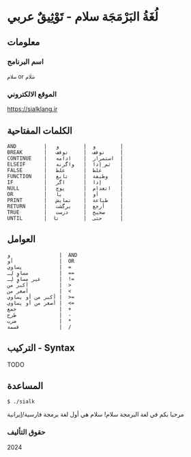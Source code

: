 # لُغَةُ البَرْمَجَة سلام - تَوْثِيقٌ عربي

## معلومات

### اسم البرنامج

`سلام` or `سَلَام`

### الموقع الالكتروني

<https://sialklang.ir>

## الكلمات المفتاحية

```
AND         |   و  |        و        |
BREAK       |   توقف  |     توقف     |
CONTINUE    |   استمرار  |    ادامه  |
ELSEIF      |   ثم_إذا  |   واگرنه   |
FALSE       |   غلط  |      غلط      |
FUNCTION    |   وظيفة  |     تابع    |
IF          |   إذا  |      اگر      |
NULL        |   انعدام  |      پوچ   |
OR          |   أو  |       یا       |
PRINT       |   طباعة  |    نمایش    |
RETURN      |   أرجع  |    برگشت     |
TRUE        |   صحيح  |     درست     |
UNTIL       |  حتى  |        تا      |
```

## العوامل

```
و                |  AND
أو               |  OR
يساوي            |  =
مساوٍ لِـ          |  ==
غير مساوٍ لِـ      |  !=
أكبر من          |  >
أصغر من          |  <
أكبر من أو يساوي |  >=
أصغر من أو يساوي |  <=
جمع              |  +
طرح              |  -
ضرب              |  *
قسمة             |  /
```

## التركيب - Syntax

TODO

## المساعدة

```
$ ./sialk
```

مرحبا بكم في لغة البرمجة سلام!
سلام هي أول لغة برمجة فارسية/إيرانية

### حقوق التأليف

2024
